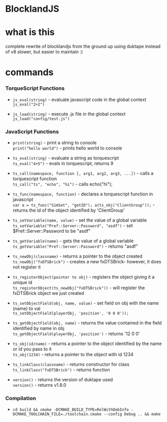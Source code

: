 # BlocklandJS

# what is this
complete rewrite of blocklandjs from the ground up using duktape instead of v8
slower, but easier to maintain :)

# commands
### TorqueScript Functions
* `js_eval(string)` - evaluate javascript code in the global context<br>
`js_eval("2+2")`

* `js_load(string)` - execute .js file in the global context<br>
`js_load("config/test.js")`

### JavaScript Functions
* `print(string)` - print a string to console<br>
`print("hello world")` - prints hello world to console

* `ts_eval(string)` - evaluate a string as torquescript<br>
`ts_eval("4+5")` - evals in torquescript, returns 9

* `ts_call(namespace, function [, arg1, arg2, arg3, ...])` - calls a torquescript function<br>
`ts_call("ts", "echo", "hi")` - calls echo("hi");

* `ts_func(namespace, function)` - declares a torquescript function in javascript<br>
`var a = ts_func("SimSet", "getID"); a(ts_obj("ClientGroup"));` - returns the id of the object identified by 'ClientGroup'

* `ts_setVariable(name, value)` - set the value of a global variable<br>
`ts_setVariable("Pref::Server::Password", "asdf")` - set $Pref::Server::Password to be "asdf"

* `ts_getVariable(name)` - gets the value of a global variable<br>
`ts_getVariable("Pref::Server::Password")` - returns "asdf"

* `ts_newObj(classname)` - returns a pointer to the object created<br>
`ts_newObj("fxDTSBrick")` - creates a new fxDTSBrick- however, it does not register it

* `ts_registerObject(pointer to obj)` - registers the object giving it a unique id<br>
`ts_registerObject(ts_newObj("fxDTSBrick"))` - will register the fxDTSBrick object we just created

* `ts_setObjectField(obj, name, value)` - set field on obj with the name (name) to val<br>
`ts_setObjectField(playerObj, 'position', '0 0 0'));`

* `ts_getObjectField(obj, name)` - returns the value contained in the field identified by name in obj<br>
`ts_getObjectField(playerObj, 'position')` - returns '12 0 0'

* `ts_obj(id/name)` - returns a pointer to the object identified by the name or id you pass to it<br>
`ts_obj(1234)` - returns a pointer to the object with id 1234

* `ts_linkClass(classname)` - returns constructor for class<br>
`ts_linkClass("fxDTSBrick")` - returns function

* `version()` - returns the version of duktape used<br>
`version()` - returns v1.8.0

### Compilation

* `cd build && cmake -DCMAKE_BUILD_TYPE=RelWithDebInfo -DCMAKE_TOOLCHAIN_FILE=./toolchain.cmake --config Debug .. && make`



